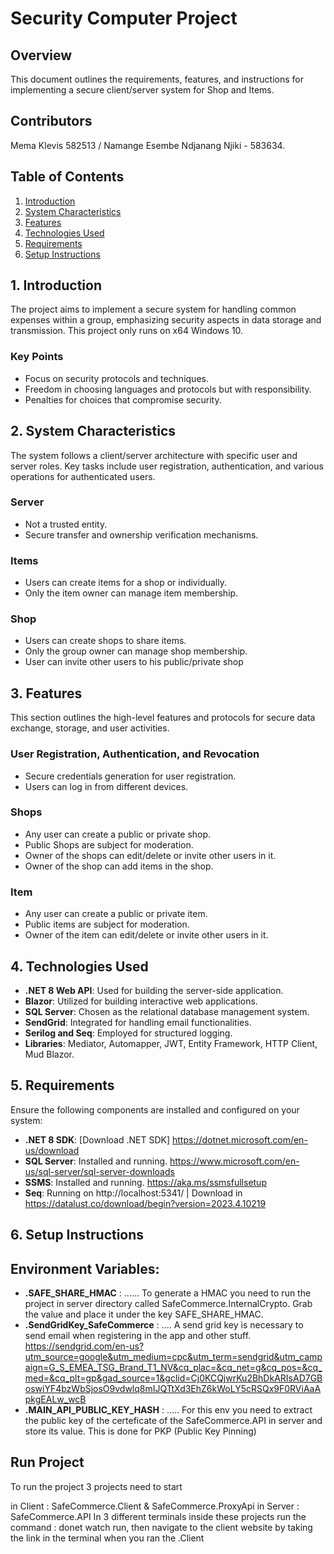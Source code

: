 # Security Computer Project

## Overview
This document outlines the requirements, features, and instructions for implementing a secure client/server system for Shop and Items.

## Contributors
Mema Klevis 582513 / Namange Esembe Ndjanang Njiki - 583634.

## Table of Contents
1. [Introduction](#1-introduction)
2. [System Characteristics](#2-system-characteristics)
3. [Features](#3-features)
4. [Technologies Used](#4-technologies-used)
5. [Requirements](#5-requirements)
6. [Setup Instructions](#6-setup-instructions)

## 1. Introduction
The project aims to implement a secure system for handling common expenses within a group, emphasizing security aspects in data storage and transmission. This project only runs on x64
Windows 10.

### Key Points
- Focus on security protocols and techniques.
- Freedom in choosing languages and protocols but with responsibility.
- Penalties for choices that compromise security.

## 2. System Characteristics
The system follows a client/server architecture with specific user and server roles. Key tasks include user registration, authentication, and various operations for authenticated users.

### Server
- Not a trusted entity.
- Secure transfer and ownership verification mechanisms.

### Items
- Users can create items for a shop or individually.
- Only the item owner can manage item membership.

### Shop
- Users can create shops to share items.
- Only the group owner can manage shop membership.
- User can invite other users to his public/private shop

## 3. Features
This section outlines the high-level features and protocols for secure data exchange, storage, and user activities.

### User Registration, Authentication, and Revocation
- Secure credentials generation for user registration.
- Users can log in from different devices.

### Shops
- Any user can create a public or private shop.
- Public Shops are subject for moderation.
- Owner of the shops can edit/delete or invite other users in it.
- Owner of the shop can add items in the shop.

### Item
- Any user can create a public or private item.
- Public items are subject for moderation.
- Owner of the item can edit/delete or invite other users in it.

## 4. Technologies Used
- **.NET 8 Web API**: Used for building the server-side application.
- **Blazor**: Utilized for building interactive web applications.
- **SQL Server**: Chosen as the relational database management system.
- **SendGrid**: Integrated for handling email functionalities.
- **Serilog and Seq**: Employed for structured logging.
- **Libraries**: Mediator, Automapper, JWT, Entity Framework, HTTP Client, Mud Blazor.

## 5. Requirements
Ensure the following components are installed and configured on your system:

- **.NET 8 SDK**: [Download .NET SDK] https://dotnet.microsoft.com/en-us/download
- **SQL Server**: Installed and running. https://www.microsoft.com/en-us/sql-server/sql-server-downloads
- **SSMS**: Installed and running. https://aka.ms/ssmsfullsetup
- **Seq**: Running on http://localhost:5341/ | Download in https://datalust.co/download/begin?version=2023.4.10219

## 6. Setup Instructions

## Environment Variables:
   - **.SAFE_SHARE_HMAC** : ......
    To generate a HMAC you need to run the project in server directory called SafeCommerce.InternalCrypto.
    Grab the value and place it under the key SAFE_SHARE_HMAC.
   - **.SendGridKey_SafeCommerce** : ....
   A send grid key is necessary to send email when registering in the app and other stuff.
   https://sendgrid.com/en-us?utm_source=google&utm_medium=cpc&utm_term=sendgrid&utm_campaign=G_S_EMEA_TSG_Brand_T1_NV&cq_plac=&cq_net=g&cq_pos=&cq_med=&cq_plt=gp&gad_source=1&gclid=Cj0KCQjwrKu2BhDkARIsAD7GBoswiYF4bzWbSjosO9vdwlq8mIJQTtXd3EhZ6kWoLY5cRSQx9F0RViAaApkgEALw_wcB
   - **.MAIN_API_PUBLIC_KEY_HASH** : .....
   For this env you need to extract the public key of the certeficate of the SafeCommerce.API in server and store its value. This is done for PKP (Public Key Pinning)

## Run Project
To run the project 3 projects need to start 

in Client : SafeCommerce.Client & SafeCommerce.ProxyApi
in Server : SafeCommerce.API 
In 3 different terminals inside these projects run the command : donet watch run, then navigate to the client website by taking the link
in the terminal when you ran the .Client 